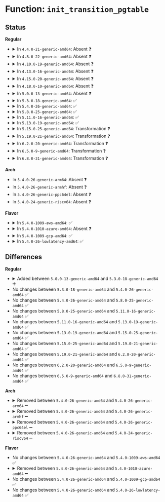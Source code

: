 # Function: <code>init_transition_pgtable</code>

## Status
<b>Regular</b>
<ul>
<li>
<details>
<summary>In <code>4.4.0-21-generic-amd64</code>: Absent ❓</summary>

```json
{
  "name": "init_transition_pgtable",
  "collision_type": "Unique Static",
  "inline_type": "Full",
  "funcs": [
    {
      "addr": 18446744071579220352,
      "name": "init_transition_pgtable",
      "external": false,
      "loc": "arch/x86/kernel/machine_kexec_64.c:44",
      "file": "arch/x86/kernel/machine_kexec_64.c",
      "inline": "not declared, inlined",
      "caller_inline": [
        "arch/x86/kernel/machine_kexec_64.c:machine_kexec_prepare"
      ],
      "caller_func": []
    }
  ],
  "symbols": []
}
```
</details>
</li>
<li>
<details>
<summary>In <code>4.8.0-22-generic-amd64</code>: Absent ❓</summary>

```json
{
  "name": "init_transition_pgtable",
  "collision_type": "Unique Static",
  "inline_type": "Full",
  "funcs": [
    {
      "addr": 18446744071579220590,
      "name": "init_transition_pgtable",
      "external": false,
      "loc": "arch/x86/kernel/machine_kexec_64.c:44",
      "file": "arch/x86/kernel/machine_kexec_64.c",
      "inline": "not declared, inlined",
      "caller_inline": [
        "arch/x86/kernel/machine_kexec_64.c:machine_kexec_prepare"
      ],
      "caller_func": []
    }
  ],
  "symbols": []
}
```
</details>
</li>
<li>
<details>
<summary>In <code>4.10.0-19-generic-amd64</code>: Absent ❓</summary>

```json
{
  "name": "init_transition_pgtable",
  "collision_type": "Unique Static",
  "inline_type": "Full",
  "funcs": [
    {
      "addr": 18446744071579232747,
      "name": "init_transition_pgtable",
      "external": false,
      "loc": "arch/x86/kernel/machine_kexec_64.c:44",
      "file": "arch/x86/kernel/machine_kexec_64.c",
      "inline": "not declared, inlined",
      "caller_inline": [
        "arch/x86/kernel/machine_kexec_64.c:machine_kexec_prepare"
      ],
      "caller_func": []
    }
  ],
  "symbols": []
}
```
</details>
</li>
<li>
<details>
<summary>In <code>4.13.0-16-generic-amd64</code>: Absent ❓</summary>

```json
{
  "name": "init_transition_pgtable",
  "collision_type": "Unique Static",
  "inline_type": "Full",
  "funcs": [
    {
      "addr": 18446744071579230352,
      "name": "init_transition_pgtable",
      "external": false,
      "loc": "arch/x86/kernel/machine_kexec_64.c:46",
      "file": "arch/x86/kernel/machine_kexec_64.c",
      "inline": "not declared, inlined",
      "caller_inline": [
        "arch/x86/kernel/machine_kexec_64.c:machine_kexec_prepare"
      ],
      "caller_func": []
    }
  ],
  "symbols": []
}
```
</details>
</li>
<li>
<details>
<summary>In <code>4.15.0-20-generic-amd64</code>: Absent ❓</summary>

```json
{
  "name": "init_transition_pgtable",
  "collision_type": "Unique Static",
  "inline_type": "Full",
  "funcs": [
    {
      "addr": 18446744071579245912,
      "name": "init_transition_pgtable",
      "external": false,
      "loc": "arch/x86/kernel/machine_kexec_64.c:46",
      "file": "arch/x86/kernel/machine_kexec_64.c",
      "inline": "not declared, inlined",
      "caller_inline": [
        "arch/x86/kernel/machine_kexec_64.c:machine_kexec_prepare"
      ],
      "caller_func": []
    }
  ],
  "symbols": []
}
```
</details>
</li>
<li>
<details>
<summary>In <code>4.18.0-10-generic-amd64</code>: Absent ❓</summary>

```json
{
  "name": "init_transition_pgtable",
  "collision_type": "Unique Static",
  "inline_type": "Full",
  "funcs": [
    {
      "addr": 18446744071579258373,
      "name": "init_transition_pgtable",
      "external": false,
      "loc": "arch/x86/kernel/machine_kexec_64.c:51",
      "file": "arch/x86/kernel/machine_kexec_64.c",
      "inline": "not declared, inlined",
      "caller_inline": [
        "arch/x86/kernel/machine_kexec_64.c:machine_kexec_prepare"
      ],
      "caller_func": []
    }
  ],
  "symbols": []
}
```
</details>
</li>
<li>
<details>
<summary>In <code>5.0.0-13-generic-amd64</code>: Absent ❓</summary>

```json
{
  "name": "init_transition_pgtable",
  "collision_type": "Unique Static",
  "inline_type": "Full",
  "funcs": [
    {
      "addr": 18446744071579282037,
      "name": "init_transition_pgtable",
      "external": false,
      "loc": "arch/x86/kernel/machine_kexec_64.c:51",
      "file": "arch/x86/kernel/machine_kexec_64.c",
      "inline": "not declared, inlined",
      "caller_inline": [
        "arch/x86/kernel/machine_kexec_64.c:machine_kexec_prepare"
      ],
      "caller_func": []
    }
  ],
  "symbols": []
}
```
</details>
</li>
<li>
<details>
<summary>In <code>5.3.0-18-generic-amd64</code>: ✅</summary>

```c
int init_transition_pgtable(struct kimage * image, pgd_t * pgd)
```

```json
{
  "name": "init_transition_pgtable",
  "collision_type": "Unique Static",
  "inline_type": "No",
  "funcs": [
    {
      "addr": 18446744071579296272,
      "name": "init_transition_pgtable",
      "external": false,
      "loc": "arch/x86/kernel/machine_kexec_64.c:124",
      "file": "arch/x86/kernel/machine_kexec_64.c",
      "inline": "seen, unknown",
      "caller_inline": [],
      "caller_func": [
        "arch/x86/kernel/machine_kexec_64.c:machine_kexec_prepare"
      ]
    }
  ],
  "symbols": [
    {
      "addr": 18446744071579296272,
      "name": "init_transition_pgtable",
      "section": ".text",
      "bind": "STB_LOCAL",
      "size": 887
    }
  ]
}
```
</details>
</li>
<li>
<details>
<summary>In <code>5.4.0-26-generic-amd64</code>: ✅</summary>

```c
int init_transition_pgtable(struct kimage * image, pgd_t * pgd)
```

```json
{
  "name": "init_transition_pgtable",
  "collision_type": "Unique Static",
  "inline_type": "No",
  "funcs": [
    {
      "addr": 18446744071579301824,
      "name": "init_transition_pgtable",
      "external": false,
      "loc": "arch/x86/kernel/machine_kexec_64.c:124",
      "file": "arch/x86/kernel/machine_kexec_64.c",
      "inline": "seen, unknown",
      "caller_inline": [],
      "caller_func": [
        "arch/x86/kernel/machine_kexec_64.c:machine_kexec_prepare"
      ]
    }
  ],
  "symbols": [
    {
      "addr": 18446744071579301824,
      "name": "init_transition_pgtable",
      "section": ".text",
      "bind": "STB_LOCAL",
      "size": 887
    }
  ]
}
```
</details>
</li>
<li>
<details>
<summary>In <code>5.8.0-25-generic-amd64</code>: ✅</summary>

```c
int init_transition_pgtable(struct kimage * image, pgd_t * pgd)
```

```json
{
  "name": "init_transition_pgtable",
  "collision_type": "Unique Static",
  "inline_type": "No",
  "funcs": [
    {
      "addr": 18446744071579331600,
      "name": "init_transition_pgtable",
      "external": false,
      "loc": "arch/x86/kernel/machine_kexec_64.c:123",
      "file": "arch/x86/kernel/machine_kexec_64.c",
      "inline": "seen, unknown",
      "caller_inline": [],
      "caller_func": [
        "arch/x86/kernel/machine_kexec_64.c:init_pgtable"
      ]
    }
  ],
  "symbols": [
    {
      "addr": 18446744071579331600,
      "name": "init_transition_pgtable",
      "section": ".text",
      "bind": "STB_LOCAL",
      "size": 1142
    }
  ]
}
```
</details>
</li>
<li>
<details>
<summary>In <code>5.11.0-16-generic-amd64</code>: ✅</summary>

```c
int init_transition_pgtable(struct kimage * image, pgd_t * pgd)
```

```json
{
  "name": "init_transition_pgtable",
  "collision_type": "Unique Static",
  "inline_type": "No",
  "funcs": [
    {
      "addr": 18446744071579333184,
      "name": "init_transition_pgtable",
      "external": false,
      "loc": "arch/x86/kernel/machine_kexec_64.c:123",
      "file": "arch/x86/kernel/machine_kexec_64.c",
      "inline": "seen, unknown",
      "caller_inline": [],
      "caller_func": [
        "arch/x86/kernel/machine_kexec_64.c:init_pgtable"
      ]
    }
  ],
  "symbols": [
    {
      "addr": 18446744071579333184,
      "name": "init_transition_pgtable",
      "section": ".text",
      "bind": "STB_LOCAL",
      "size": 1142
    }
  ]
}
```
</details>
</li>
<li>
<details>
<summary>In <code>5.13.0-19-generic-amd64</code>: ✅</summary>

```c
int init_transition_pgtable(struct kimage * image, pgd_t * pgd)
```

```json
{
  "name": "init_transition_pgtable",
  "collision_type": "Unique Static",
  "inline_type": "No",
  "funcs": [
    {
      "addr": 18446744071579335920,
      "name": "init_transition_pgtable",
      "external": false,
      "loc": "arch/x86/kernel/machine_kexec_64.c:123",
      "file": "arch/x86/kernel/machine_kexec_64.c",
      "inline": "seen, unknown",
      "caller_inline": [],
      "caller_func": [
        "arch/x86/kernel/machine_kexec_64.c:init_pgtable"
      ]
    }
  ],
  "symbols": [
    {
      "addr": 18446744071579335920,
      "name": "init_transition_pgtable",
      "section": ".text",
      "bind": "STB_LOCAL",
      "size": 1105
    }
  ]
}
```
</details>
</li>
<li>
<details>
<summary>In <code>5.15.0-25-generic-amd64</code>: Transformation ❓</summary>

```c
int init_transition_pgtable(struct kimage * image, pgd_t * pgd)
```

```json
{
  "name": "init_transition_pgtable",
  "collision_type": "Unique Static",
  "inline_type": "No",
  "funcs": [
    {
      "addr": 0,
      "name": "init_transition_pgtable",
      "external": false,
      "loc": "arch/x86/kernel/machine_kexec_64.c:123",
      "file": "arch/x86/kernel/machine_kexec_64.c",
      "inline": "seen, unknown",
      "caller_inline": [],
      "caller_func": [
        "arch/x86/kernel/machine_kexec_64.c:init_pgtable"
      ]
    }
  ],
  "symbols": [
    {
      "addr": 18446744071579391216,
      "name": "init_transition_pgtable",
      "section": ".text",
      "bind": "STB_LOCAL",
      "size": 1126
    },
    {
      "addr": 18446744071592077371,
      "name": "init_transition_pgtable.cold",
      "section": ".text",
      "bind": "STB_LOCAL",
      "size": 32
    }
  ]
}
```
</details>
</li>
<li>
<details>
<summary>In <code>5.19.0-21-generic-amd64</code>: Transformation ❓</summary>

```c
int init_transition_pgtable(struct kimage * image, pgd_t * pgd)
```

```json
{
  "name": "init_transition_pgtable",
  "collision_type": "Unique Static",
  "inline_type": "No",
  "funcs": [
    {
      "addr": 0,
      "name": "init_transition_pgtable",
      "external": false,
      "loc": "arch/x86/kernel/machine_kexec_64.c:125",
      "file": "arch/x86/kernel/machine_kexec_64.c",
      "inline": "seen, unknown",
      "caller_inline": [],
      "caller_func": [
        "arch/x86/kernel/machine_kexec_64.c:init_pgtable"
      ]
    }
  ],
  "symbols": [
    {
      "addr": 18446744071579457744,
      "name": "init_transition_pgtable",
      "section": ".text",
      "bind": "STB_LOCAL",
      "size": 1129
    },
    {
      "addr": 18446744071593843881,
      "name": "init_transition_pgtable.cold",
      "section": ".text",
      "bind": "STB_LOCAL",
      "size": 32
    }
  ]
}
```
</details>
</li>
<li>
<details>
<summary>In <code>6.2.0-20-generic-amd64</code>: Transformation ❓</summary>

```c
int init_transition_pgtable(struct kimage * image, pgd_t * pgd)
```

```json
{
  "name": "init_transition_pgtable",
  "collision_type": "Unique Static",
  "inline_type": "No",
  "funcs": [
    {
      "addr": 0,
      "name": "init_transition_pgtable",
      "external": false,
      "loc": "arch/x86/kernel/machine_kexec_64.c:125",
      "file": "arch/x86/kernel/machine_kexec_64.c",
      "inline": "seen, unknown",
      "caller_inline": [],
      "caller_func": [
        "arch/x86/kernel/machine_kexec_64.c:init_pgtable"
      ]
    }
  ],
  "symbols": [
    {
      "addr": 18446744071579546896,
      "name": "init_transition_pgtable",
      "section": ".text",
      "bind": "STB_LOCAL",
      "size": 1147
    },
    {
      "addr": 18446744071595966628,
      "name": "init_transition_pgtable.cold",
      "section": ".text",
      "bind": "STB_LOCAL",
      "size": 32
    }
  ]
}
```
</details>
</li>
<li>
<details>
<summary>In <code>6.5.0-9-generic-amd64</code>: Transformation ❓</summary>

```c
int init_transition_pgtable(struct kimage * image, pgd_t * pgd)
```

```json
{
  "name": "init_transition_pgtable",
  "collision_type": "Unique Static",
  "inline_type": "No",
  "funcs": [
    {
      "addr": 0,
      "name": "init_transition_pgtable",
      "external": false,
      "loc": "arch/x86/kernel/machine_kexec_64.c:125",
      "file": "arch/x86/kernel/machine_kexec_64.c",
      "inline": "seen, unknown",
      "caller_inline": [],
      "caller_func": [
        "arch/x86/kernel/machine_kexec_64.c:init_pgtable"
      ]
    }
  ],
  "symbols": [
    {
      "addr": 18446744071579562192,
      "name": "init_transition_pgtable",
      "section": ".text",
      "bind": "STB_LOCAL",
      "size": 1151
    },
    {
      "addr": 18446744071596484177,
      "name": "init_transition_pgtable.cold",
      "section": ".text",
      "bind": "STB_LOCAL",
      "size": 32
    }
  ]
}
```
</details>
</li>
<li>
<details>
<summary>In <code>6.8.0-31-generic-amd64</code>: Transformation ❓</summary>

```c
int init_transition_pgtable(struct kimage * image, pgd_t * pgd)
```

```json
{
  "name": "init_transition_pgtable",
  "collision_type": "Unique Static",
  "inline_type": "No",
  "funcs": [
    {
      "addr": 0,
      "name": "init_transition_pgtable",
      "external": false,
      "loc": "arch/x86/kernel/machine_kexec_64.c:122",
      "file": "arch/x86/kernel/machine_kexec_64.c",
      "inline": "seen, unknown",
      "caller_inline": [],
      "caller_func": [
        "arch/x86/kernel/machine_kexec_64.c:init_pgtable"
      ]
    }
  ],
  "symbols": [
    {
      "addr": 18446744071579589728,
      "name": "init_transition_pgtable",
      "section": ".text",
      "bind": "STB_LOCAL",
      "size": 1151
    },
    {
      "addr": 18446744071597380455,
      "name": "init_transition_pgtable.cold",
      "section": ".text",
      "bind": "STB_LOCAL",
      "size": 32
    }
  ]
}
```
</details>
</li>
</ul>
<b>Arch</b>
<ul>
<li>
In <code>5.4.0-26-generic-arm64</code>: Absent ❓
</li>
<li>
In <code>5.4.0-26-generic-armhf</code>: Absent ❓
</li>
<li>
In <code>5.4.0-26-generic-ppc64el</code>: Absent ❓
</li>
<li>
In <code>5.4.0-24-generic-riscv64</code>: Absent ❓
</li>
</ul>
<b>Flavor</b>
<ul>
<li>
<details>
<summary>In <code>5.4.0-1009-aws-amd64</code>: ✅</summary>

```c
int init_transition_pgtable(struct kimage * image, pgd_t * pgd)
```

```json
{
  "name": "init_transition_pgtable",
  "collision_type": "Unique Static",
  "inline_type": "No",
  "funcs": [
    {
      "addr": 18446744071579297632,
      "name": "init_transition_pgtable",
      "external": false,
      "loc": "arch/x86/kernel/machine_kexec_64.c:124",
      "file": "arch/x86/kernel/machine_kexec_64.c",
      "inline": "seen, unknown",
      "caller_inline": [],
      "caller_func": [
        "arch/x86/kernel/machine_kexec_64.c:machine_kexec_prepare"
      ]
    }
  ],
  "symbols": [
    {
      "addr": 18446744071579297632,
      "name": "init_transition_pgtable",
      "section": ".text",
      "bind": "STB_LOCAL",
      "size": 887
    }
  ]
}
```
</details>
</li>
<li>
<details>
<summary>In <code>5.4.0-1010-azure-amd64</code>: Absent ❓</summary>

```json
{
  "name": "init_transition_pgtable",
  "collision_type": "Unique Static",
  "inline_type": "Full",
  "funcs": [
    {
      "addr": 18446744071579233824,
      "name": "init_transition_pgtable",
      "external": false,
      "loc": "arch/x86/kernel/machine_kexec_64.c:124",
      "file": "arch/x86/kernel/machine_kexec_64.c",
      "inline": "not declared, inlined",
      "caller_inline": [
        "arch/x86/kernel/machine_kexec_64.c:machine_kexec_prepare"
      ],
      "caller_func": []
    }
  ],
  "symbols": []
}
```
</details>
</li>
<li>
<details>
<summary>In <code>5.4.0-1009-gcp-amd64</code>: ✅</summary>

```c
int init_transition_pgtable(struct kimage * image, pgd_t * pgd)
```

```json
{
  "name": "init_transition_pgtable",
  "collision_type": "Unique Static",
  "inline_type": "No",
  "funcs": [
    {
      "addr": 18446744071579298832,
      "name": "init_transition_pgtable",
      "external": false,
      "loc": "arch/x86/kernel/machine_kexec_64.c:124",
      "file": "arch/x86/kernel/machine_kexec_64.c",
      "inline": "seen, unknown",
      "caller_inline": [],
      "caller_func": [
        "arch/x86/kernel/machine_kexec_64.c:machine_kexec_prepare"
      ]
    }
  ],
  "symbols": [
    {
      "addr": 18446744071579298832,
      "name": "init_transition_pgtable",
      "section": ".text",
      "bind": "STB_LOCAL",
      "size": 887
    }
  ]
}
```
</details>
</li>
<li>
<details>
<summary>In <code>5.4.0-26-lowlatency-amd64</code>: ✅</summary>

```c
int init_transition_pgtable(struct kimage * image, pgd_t * pgd)
```

```json
{
  "name": "init_transition_pgtable",
  "collision_type": "Unique Static",
  "inline_type": "No",
  "funcs": [
    {
      "addr": 18446744071579307664,
      "name": "init_transition_pgtable",
      "external": false,
      "loc": "arch/x86/kernel/machine_kexec_64.c:124",
      "file": "arch/x86/kernel/machine_kexec_64.c",
      "inline": "seen, unknown",
      "caller_inline": [],
      "caller_func": [
        "arch/x86/kernel/machine_kexec_64.c:machine_kexec_prepare"
      ]
    }
  ],
  "symbols": [
    {
      "addr": 18446744071579307664,
      "name": "init_transition_pgtable",
      "section": ".text",
      "bind": "STB_LOCAL",
      "size": 887
    }
  ]
}
```
</details>
</li>
</ul>

## Differences
<b>Regular</b>
<ul>
<li>
<details>
<summary>Added between <code>5.0.0-13-generic-amd64</code> and <code>5.3.0-18-generic-amd64</code> ➕</summary>

```c
int init_transition_pgtable(struct kimage * image, pgd_t * pgd)
```
</details>
</li>
<li>
No changes between <code>5.3.0-18-generic-amd64</code> and <code>5.4.0-26-generic-amd64</code> ✅
</li>
<li>
No changes between <code>5.4.0-26-generic-amd64</code> and <code>5.8.0-25-generic-amd64</code> ✅
</li>
<li>
No changes between <code>5.8.0-25-generic-amd64</code> and <code>5.11.0-16-generic-amd64</code> ✅
</li>
<li>
No changes between <code>5.11.0-16-generic-amd64</code> and <code>5.13.0-19-generic-amd64</code> ✅
</li>
<li>
No changes between <code>5.13.0-19-generic-amd64</code> and <code>5.15.0-25-generic-amd64</code> ✅
</li>
<li>
No changes between <code>5.15.0-25-generic-amd64</code> and <code>5.19.0-21-generic-amd64</code> ✅
</li>
<li>
No changes between <code>5.19.0-21-generic-amd64</code> and <code>6.2.0-20-generic-amd64</code> ✅
</li>
<li>
No changes between <code>6.2.0-20-generic-amd64</code> and <code>6.5.0-9-generic-amd64</code> ✅
</li>
<li>
No changes between <code>6.5.0-9-generic-amd64</code> and <code>6.8.0-31-generic-amd64</code> ✅
</li>
</ul>
<b>Arch</b>
<ul>
<li>
<details>
<summary>Removed between <code>5.4.0-26-generic-amd64</code> and <code>5.4.0-26-generic-arm64</code> ➖</summary>

```c
int init_transition_pgtable(struct kimage * image, pgd_t * pgd)
```
</details>
</li>
<li>
<details>
<summary>Removed between <code>5.4.0-26-generic-amd64</code> and <code>5.4.0-26-generic-armhf</code> ➖</summary>

```c
int init_transition_pgtable(struct kimage * image, pgd_t * pgd)
```
</details>
</li>
<li>
<details>
<summary>Removed between <code>5.4.0-26-generic-amd64</code> and <code>5.4.0-26-generic-ppc64el</code> ➖</summary>

```c
int init_transition_pgtable(struct kimage * image, pgd_t * pgd)
```
</details>
</li>
<li>
<details>
<summary>Removed between <code>5.4.0-26-generic-amd64</code> and <code>5.4.0-24-generic-riscv64</code> ➖</summary>

```c
int init_transition_pgtable(struct kimage * image, pgd_t * pgd)
```
</details>
</li>
</ul>
<b>Flavor</b>
<ul>
<li>
No changes between <code>5.4.0-26-generic-amd64</code> and <code>5.4.0-1009-aws-amd64</code> ✅
</li>
<li>
<details>
<summary>Removed between <code>5.4.0-26-generic-amd64</code> and <code>5.4.0-1010-azure-amd64</code> ➖</summary>

```c
int init_transition_pgtable(struct kimage * image, pgd_t * pgd)
```
</details>
</li>
<li>
No changes between <code>5.4.0-26-generic-amd64</code> and <code>5.4.0-1009-gcp-amd64</code> ✅
</li>
<li>
No changes between <code>5.4.0-26-generic-amd64</code> and <code>5.4.0-26-lowlatency-amd64</code> ✅
</li>
</ul>

